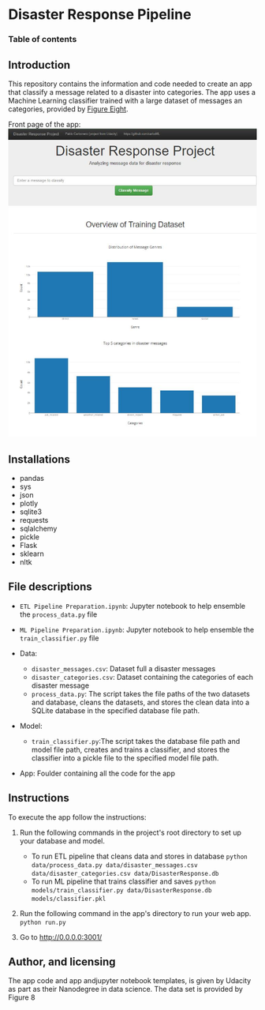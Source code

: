 # Disaster Response Pipeline

### Table of contents

## Introduction

This repository contains the information and code needed to create an app that classify a message related to a disaster into categories. 
The app uses a Machine Learning classifier trained with a large dataset of messages an categories, provided by [Figure Eight](https://www.figure-eight.com/).


Front page of the app:
![Screenshot 1](https://github.com/carboML/Disaster_Response_Pipeline/blob/main/cap_1.JPG)



## Installations

- pandas
- sys
- json
- plotly
- sqlite3
- requests
- sqlalchemy
- pickle
- Flask
- sklearn
- nltk

## File descriptions 
    
- `ETL Pipeline Preparation.ipynb`: Jupyter notebook to help ensemble the `process_data.py` file
- `ML Pipeline Preparation.ipynb`: Jupyter notebook to help ensemble the `train_classifier.py` file


- Data:

    - `disaster_messages.csv`: Dataset full a disaster messages
    - `disaster_categories.csv`: Dataset containing the categories of each disaster message 
    - `process_data.py`: The script takes the file paths of the two datasets and database, cleans the datasets, and stores the clean data into a SQLite database in the specified database file path.
 
- Model:
    - `train_classifier.py`:The script takes the database file path and model file path, creates and trains a classifier, and stores the classifier into a pickle file to the specified model file path.

- App: Foulder containing all the code for the app


## Instructions 

To execute the app follow the instructions:
1. Run the following commands in the project's root directory to set up your database and model.

    - To run ETL pipeline that cleans data and stores in database
        `python data/process_data.py data/disaster_messages.csv data/disaster_categories.csv data/DisasterResponse.db`
    - To run ML pipeline that trains classifier and saves
        `python models/train_classifier.py data/DisasterResponse.db models/classifier.pkl`

2. Run the following command in the app's directory to run your web app.
    `python run.py`

3. Go to http://0.0.0.0:3001/

## Author, and licensing
The app code and app andjupyter notebook templates, is given by Udacity as part as their Nanodegree in data science. The data set is provided by Figure 8
